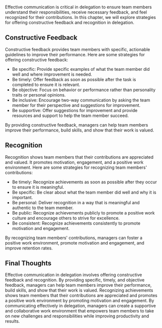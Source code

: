 
Effective communication is critical in delegation to ensure team members understand their responsibilities, receive necessary feedback, and feel recognized for their contributions. In this chapter, we will explore strategies for offering constructive feedback and recognition in delegation.

Constructive Feedback
---------------------

Constructive feedback provides team members with specific, actionable guidelines to improve their performance. Here are some strategies for offering constructive feedback:

* Be specific: Provide specific examples of what the team member did well and where improvement is needed.
* Be timely: Offer feedback as soon as possible after the task is completed to ensure it is relevant.
* Be objective: Focus on behavior or performance rather than personality traits or personal opinions.
* Be inclusive: Encourage two-way communication by asking the team member for their perspective and suggestions for improvement.
* Be supportive: Offer suggestions for improvement and provide resources and support to help the team member succeed.

By providing constructive feedback, managers can help team members improve their performance, build skills, and show that their work is valued.

Recognition
-----------

Recognition shows team members that their contributions are appreciated and valued. It promotes motivation, engagement, and a positive work environment. Here are some strategies for recognizing team members' contributions:

* Be timely: Recognize achievements as soon as possible after they occur to ensure it is meaningful.
* Be specific: Be clear about what the team member did well and why it is important.
* Be personal: Deliver recognition in a way that is meaningful and authentic to the team member.
* Be public: Recognize achievements publicly to promote a positive work culture and encourage others to strive for excellence.
* Be consistent: Recognize achievements consistently to promote motivation and engagement.

By recognizing team members' contributions, managers can foster a positive work environment, promote motivation and engagement, and improve retention rates.

Final Thoughts
--------------

Effective communication in delegation involves offering constructive feedback and recognition. By providing specific, timely, and objective feedback, managers can help team members improve their performance, build skills, and show that their work is valued. Recognizing achievements shows team members that their contributions are appreciated and promotes a positive work environment by promoting motivation and engagement. By communicating effectively in delegation, managers can create a supportive and collaborative work environment that empowers team members to take on new challenges and responsibilities while improving productivity and results.

